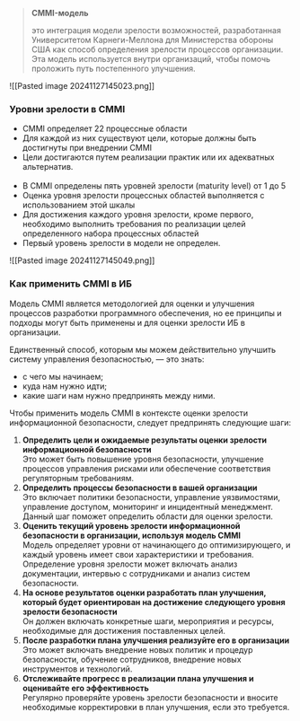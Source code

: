 
> **CMMI-модель**
>
> это интеграция модели зрелости возможностей, разработанная Университетом Карнеги-Меллона для Министерства обороны США как способ определения зрелости процессов организации. Эта модель используется внутри организаций, чтобы помочь проложить путь постепенного улучшения.


![[Pasted image 20241127145023.png]]

### Уровни зрелости в CMMI

- CMMI определяет 22 процессные области
- Для каждой из них существуют цели, которые должны быть достигнуты при внедрении CMMI
- Цели достигаются путем реализации практик или их адекватных альтернатив.
<br><br>
- В CMMI определены пять уровней зрелости (maturity level) от 1 до 5
- Оценка уровня зрелости процессных областей выполняется с использованием этой шкалы
- Для достижения каждого уровня зрелости, кроме первого, необходимо выполнить требования по реализации целей определенного набора процессных областей
- Первый уровень зрелости в модели не определен.


![[Pasted image 20241127145049.png]]


### Как применить CMMI в ИБ

Модель CMMI является методологией для оценки и улучшения процессов разработки программного обеспечения, но ее принципы и подходы могут быть применены и для оценки зрелости ИБ в организации.

Единственный способ, которым мы можем действительно улучшить систему управления безопасностью, — это знать:
- с чего мы начинаем;
- куда нам нужно идти;
- какие шаги нам нужно предпринять между ними.

Чтобы применить модель CMMI в контексте оценки зрелости информационной безопасности, следует предпринять следующие шаги:

1. **Определить цели и ожидаемые результаты оценки зрелости информационной безопасности**<br>Это может быть повышение уровня безопасности, улучшение процессов управления рисками или обеспечение соответствия регуляторным требованиям.
1. **Определить процессы безопасности в вашей организации**<br>Это включает политики безопасности, управление уязвимостями, управление доступом, мониторинг и инцидентный менеджмент. Данный шаг поможет определить области для оценки зрелости.
1. **Оценить текущий уровень зрелости информационной безопасности в организации, используя модель CMMI**<br>Модель определяет уровни от начинающего до оптимизирующего, и каждый уровень имеет свои характеристики и требования. Определение уровня зрелости может включать анализ документации, интервью с сотрудниками и анализ систем безопасности.
1. **На основе результатов оценки разработать план улучшения, который будет ориентирован на достижение следующего уровня зрелости безопасности**<br>Он должен включать конкретные шаги, мероприятия и ресурсы, необходимые для достижения поставленных целей.
1. **После разработки плана улучшения реализуйте его в организации**<br>Это может включать внедрение новых политик и процедур безопасности, обучение сотрудников, внедрение новых инструментов и технологий.
1. **Отслеживайте прогресс в реализации плана улучшения и оценивайте его эффективность**<br>Регулярно проверяйте уровень зрелости безопасности и вносите необходимые корректировки в план улучшения, если это требуется.
